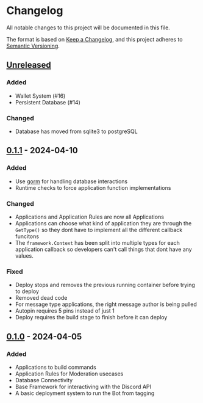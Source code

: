 # Changelog

All notable changes to this project will be documented in this file.

The format is based on [Keep a Changelog](https://keepachangelog.com/en/1.1.0/),
and this project adheres to [Semantic Versioning](https://semver.org/spec/v2.0.0.html).

## [Unreleased]

### Added

- Wallet System (#16)
- Persistent Database (#14)

### Changed

- Database has moved from sqlite3 to postgreSQL

## [0.1.1] - 2024-04-10

### Added

- Use [gorm](https://gorm.io/) for handling database interactions
- Runtime checks to force application function implementations

### Changed

- Applications and Application Rules are now all Applications
- Applications can choose what kind of application they are through the `GetType()` so they dont have to implement all the different callback funcitons
- The `framework.Context` has been split into multiple types for each application callback so developers can't call things that dont have any values.

### Fixed

- Deploy stops and removes the previous running container before trying to deploy
- Removed dead code
- For message type applications, the right message author is being pulled
- Autopin requires 5 pins instead of just 1
- Deploy requires the build stage to finish before it can deploy

## [0.1.0] - 2024-04-05
 
### Added

- Applications to build commands
- Application Rules for Moderation usecases
- Database Connectivity
- Base Framework for interactiving with the Discord API
- A basic deployment system to run the Bot from tagging

[unreleased]: https://github.com/aussiebroadwan/tony/compare/v0.1.1...HEAD
[0.1.1]: https://github.com/aussiebroadwan/tony/compare/v0.1.0...v0.1.1
[0.1.0]: https://github.com/aussiebroadwan/tony/releases/tag/v0.1.0